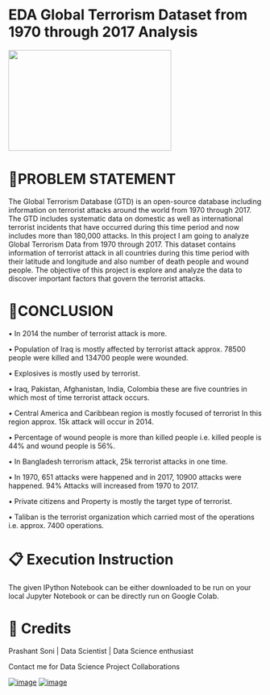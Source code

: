 # EDA Global Terrorism Dataset from 1970 through 2017 Analysis

<img style="width: 80%; height: 200px;" src="https://i.ibb.co/jbky2CX/dataset-cover.jpg">

# 📖PROBLEM STATEMENT

The Global Terrorism Database (GTD) is an open-source database including information on terrorist attacks around the world from 1970 through 2017. The GTD includes systematic data on domestic as well as international terrorist incidents that have occurred during this time period and now includes more than 180,000 attacks. In this project I am going to analyze Global Terrorism Data from 1970 through 2017. This dataset contains information of terrorist attack in all countries during this time period with their latitude and longitude and also number of death people and wound people.
The objective of this project is explore and analyze the data to discover important factors that govern the terrorist attacks.

# 📖CONCLUSION

•	In 2014 the number of terrorist attack is more.

• Population of Iraq is mostly affected by terrorist attack approx. 78500 people were killed and 134700 people were wounded.

• Explosives is mostly used by terrorist.

• Iraq, Pakistan, Afghanistan, India, Colombia these are five countries in which most of time terrorist attack occurs.

• Central America and Caribbean region is mostly focused of terrorist In this region approx. 15k attack will occur in 2014.

•	Percentage of wound people is more than killed people i.e. killed people is 44% and wound people is 56%.

• In Bangladesh terrorism attack, 25k terrorist attacks in one time.

• In 1970, 651 attacks were happened and in 2017, 10900 attacks were happened. 94% Attacks will increased from 1970 to 2017.

• Private citizens and Property is mostly the target type of terrorist.

• Taliban is the terrorist organization which carried most of the operations i.e. approx. 7400 operations.

# 📋 Execution Instruction
The given IPython Notebook can be either downloaded to be run on your local Jupyter Notebook or can be directly run on Google Colab.

# 📜 Credits
Prashant Soni | Data Scientist | Data Science enthusiast

Contact me for Data Science Project Collaborations

[![image](https://user-images.githubusercontent.com/95841292/202914376-d5a83f3d-110a-4476-896e-1da078b185dc.png)](https://www.linkedin.com/in/prashant-kumar-soni-a4387620b/) [![image](https://user-images.githubusercontent.com/95841292/202914715-787f6ae3-d9f6-491c-9cae-c717131ddebd.png)](https://github.com/Prashant7026)
